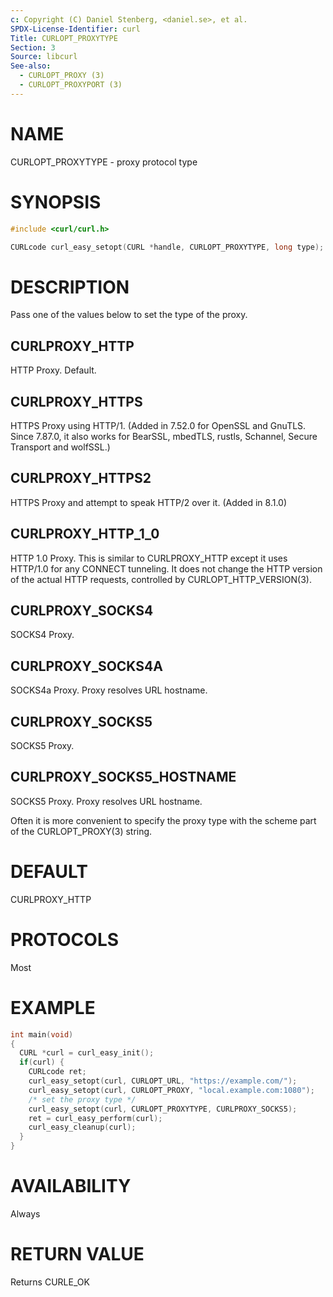 ```yaml
---
c: Copyright (C) Daniel Stenberg, <daniel.se>, et al.
SPDX-License-Identifier: curl
Title: CURLOPT_PROXYTYPE
Section: 3
Source: libcurl
See-also:
  - CURLOPT_PROXY (3)
  - CURLOPT_PROXYPORT (3)
---
```


# NAME

CURLOPT_PROXYTYPE - proxy protocol type

# SYNOPSIS

~~~c
#include <curl/curl.h>

CURLcode curl_easy_setopt(CURL *handle, CURLOPT_PROXYTYPE, long type);
~~~

# DESCRIPTION

Pass one of the values below to set the type of the proxy.

## CURLPROXY_HTTP

HTTP Proxy. Default.

## CURLPROXY_HTTPS

HTTPS Proxy using HTTP/1. (Added in 7.52.0 for OpenSSL and GnuTLS. Since
7.87.0, it also works for BearSSL, mbedTLS, rustls, Schannel, Secure Transport
and wolfSSL.)

## CURLPROXY_HTTPS2

HTTPS Proxy and attempt to speak HTTP/2 over it. (Added in 8.1.0)

## CURLPROXY_HTTP_1_0

HTTP 1.0 Proxy. This is similar to CURLPROXY_HTTP except it uses HTTP/1.0 for
any CONNECT tunneling. It does not change the HTTP version of the actual HTTP
requests, controlled by CURLOPT_HTTP_VERSION(3).

## CURLPROXY_SOCKS4

SOCKS4 Proxy.

## CURLPROXY_SOCKS4A

SOCKS4a Proxy. Proxy resolves URL hostname.

## CURLPROXY_SOCKS5

SOCKS5 Proxy.

## CURLPROXY_SOCKS5_HOSTNAME

SOCKS5 Proxy. Proxy resolves URL hostname.

Often it is more convenient to specify the proxy type with the scheme part of
the CURLOPT_PROXY(3) string.

# DEFAULT

CURLPROXY_HTTP

# PROTOCOLS

Most

# EXAMPLE

~~~c
int main(void)
{
  CURL *curl = curl_easy_init();
  if(curl) {
    CURLcode ret;
    curl_easy_setopt(curl, CURLOPT_URL, "https://example.com/");
    curl_easy_setopt(curl, CURLOPT_PROXY, "local.example.com:1080");
    /* set the proxy type */
    curl_easy_setopt(curl, CURLOPT_PROXYTYPE, CURLPROXY_SOCKS5);
    ret = curl_easy_perform(curl);
    curl_easy_cleanup(curl);
  }
}
~~~

# AVAILABILITY

Always

# RETURN VALUE

Returns CURLE_OK
